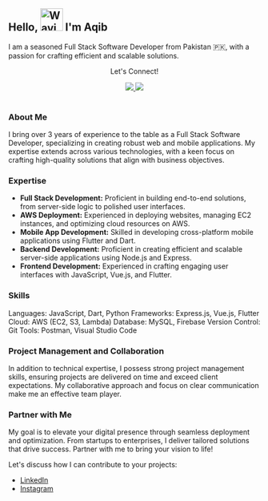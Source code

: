 ## Hello, <img src="https://raw.githubusercontent.com/nixin72/nixin72/master/wave.gif" alt="Waving hand animated gif" height="45" width="45" /> I'm Aqib

I am a seasoned Full Stack Software Developer from Pakistan 🇵🇰, with a passion for crafting efficient and scalable solutions.

<div align="center">
<p align="center">Let's Connect!</p>

<a href="https://www.linkedin.com/in/muhammad-aqib/">
    <img src="https://img.shields.io/badge/LinkedIn-%230077B5.svg?&style=for-the-badge&logo=linkedin&logoColor=white" />
</a>

<a href="https://www.instagram.com/aqib.aslam/">
    <img src="https://img.shields.io/badge/Instagram-E4405F?style=for-the-badge&logo=instagram&logoColor=white" />
</a>

</div>
<br>

### About Me

I bring over 3 years of experience to the table as a Full Stack Software Developer, specializing in creating robust web and mobile applications. My expertise extends across various technologies, with a keen focus on crafting high-quality solutions that align with business objectives.

### Expertise

- **Full Stack Development:** Proficient in building end-to-end solutions, from server-side logic to polished user interfaces.
- **AWS Deployment:** Experienced in deploying websites, managing EC2 instances, and optimizing cloud resources on AWS.
- **Mobile App Development:** Skilled in developing cross-platform mobile applications using Flutter and Dart.
- **Backend Development:** Proficient in creating efficient and scalable server-side applications using Node.js and Express.
- **Frontend Development:** Experienced in crafting engaging user interfaces with JavaScript, Vue.js, and Flutter.

### Skills

Languages: JavaScript, Dart, Python
Frameworks: Express.js, Vue.js, Flutter
Cloud: AWS (EC2, S3, Lambda)
Database: MySQL, Firebase
Version Control: Git
Tools: Postman, Visual Studio Code

### Project Management and Collaboration

In addition to technical expertise, I possess strong project management skills, ensuring projects are delivered on time and exceed client expectations. My collaborative approach and focus on clear communication make me an effective team player.

### Partner with Me

My goal is to elevate your digital presence through seamless deployment and optimization. From startups to enterprises, I deliver tailored solutions that drive success. Partner with me to bring your vision to life!

Let's discuss how I can contribute to your projects:
- [LinkedIn](https://www.linkedin.com/in/muhammad-aqib/)
- [Instagram](https://www.instagram.com/aqib.aslam/)
